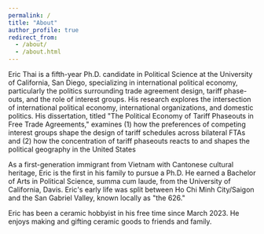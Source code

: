 ```yaml
---
permalink: /
title: "About"
author_profile: true
redirect_from: 
  - /about/
  - /about.html
---
```


Eric Thai is a fifth-year Ph.D. candidate in Political Science at the University of California, San Diego, specializing in international political economy, particularly the politics surrounding trade agreement design, tariff phase-outs, and the role of interest groups. His research explores the intersection of international political economy, international organizations, and domestic politics. His dissertation, titled "The Political Economy of Tariff Phaseouts in Free Trade Agreements," examines (1) how the preferences of competing interest groups shape the design of tariff schedules across bilateral FTAs and (2) how the concentration of tariff phaseouts reacts to and shapes the political geography in the United States

As a first-generation immigrant from Vietnam with Cantonese cultural heritage, Eric is the first in his family to pursue a Ph.D. He earned a Bachelor of Arts in Political Science, summa cum laude, from the University of California, Davis. Eric's early life was split between Ho Chi Minh City/Saigon and the San Gabriel Valley, known locally as "the 626." 

Eric has been a ceramic hobbyist in his free time since March 2023. He enjoys making and gifting ceramic goods to friends and family.
